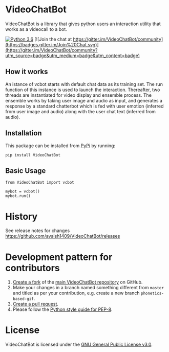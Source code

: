 # VideoChatBot

VideoChatBot is a library that gives python users an interaction utility that works as a videocall to a bot.

[![Python 3.6](https://img.shields.io/badge/python-3.6-blue.svg)](https://www.python.org/downloads/release/python-360/)
[![Join the chat at https://gitter.im/VideoChatBot/community](https://badges.gitter.im/Join%20Chat.svg)](https://gitter.im/VideoChatBot/community?utm_source=badge&utm_medium=badge&utm_content=badge)

## How it works

An istance of vcbot starts with default chat data as its training set. The run function of this instance is used to launch the interaction. Thereafter, two threads are instantiated for video display and ensemble process. The ensemble works by taking user image and audio as input, and generates a response by a standard chatterbot which is fed with user emotion (inferred from user image and audio) along with the user chat text (inferred from audio).

## Installation

This package can be installed from [PyPi](https://pypi.python.org/pypi/VideoChatBot) by running:

```
pip install VideoChatBot
```

## Basic Usage

```
from VideoChatBot import vcbot

mybot = vcbot()
mybot.run()

```

# History

See release notes for changes https://github.com/avaish1409/VideoChatBot/releases

# Development pattern for contributors

1. [Create a fork](https://help.github.com/articles/fork-a-repo/) of
   the [main VideoChatBot repository](https://github.com/avaish1409/VideoChatBot) on GitHub.
2. Make your changes in a branch named something different from `master` and titled as per your contribution, e.g. create
   a new branch `phonetics-based-gif`.
3. [Create a pull request](https://help.github.com/articles/creating-a-pull-request/).
4. Please follow the [Python style guide for PEP-8](https://www.python.org/dev/peps/pep-0008/).

# License

VideoChatBot is licensed under the [GNU General Public License v3.0](https://github.com/avaish1409/VideoChatBot/blob/main/LICENSE).
